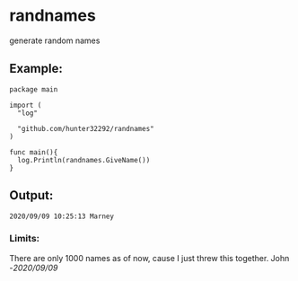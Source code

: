 # randnames
generate random names

## Example:
```
package main

import (
  "log"
  
  "github.com/hunter32292/randnames"
)

func main(){
  log.Println(randnames.GiveName())
}
```

## Output:
```
2020/09/09 10:25:13 Marney
```

### Limits:
There are only 1000 names as of now, cause I just threw this together. John -*2020/09/09*
